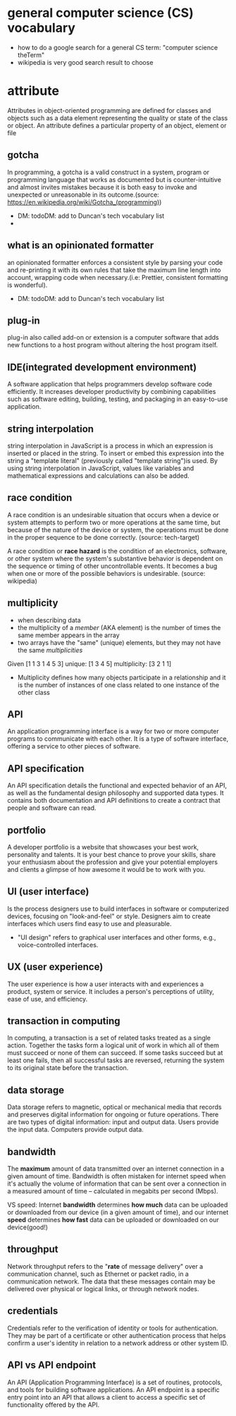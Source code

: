 # general computer science (CS) vocabulary

- how to do a google search for a general CS term: "computer science theTerm"
- wikipedia is very good search result to choose

# attribute

Attributes in object-oriented programming are defined for classes and objects such as a data element representing the quality or state of the class or object. An attribute defines a particular property of an object, element or file

## gotcha

In programming, a gotcha is a valid construct in a system, program or programming language that works as documented but is counter-intuitive and almost invites mistakes because it is both easy to invoke and unexpected or unreasonable in its outcome.(source: https://en.wikipedia.org/wiki/Gotcha_(programming))

- DM: todoDM: add to Duncan's tech vocabulary list
-

## what is an opinionated formatter

an opinionated formatter enforces a consistent style by parsing your code and re-printing it with its own rules that take the maximum line length into account, wrapping code when necessary.(i.e: Prettier, consistent formatting is wonderful).

- DM: todoDM: add to Duncan's tech vocabulary list

## plug-in

plug-in also called add-on or extension is a computer software that adds new functions to a host program without altering the host program itself.

## IDE(integrated development environment)

A software application that helps programmers develop software code efficiently. It increases developer productivity by combining capabilities such as software editing, building, testing, and packaging in an easy-to-use application.

## string interpolation

string interpolation in JavaScript is a process in which an expression is inserted or placed in the string. To insert or embed this expression into the string a "template literal" (previously called "template string")is used. By using string interpolation in JavaScript, values like variables and mathematical expressions and calculations can also be added.

## race condition

A race condition is an undesirable situation that occurs when a device or system attempts to perform two or more operations at the same time, but because of the nature of the device or system, the operations must be done in the proper sequence to be done correctly. (source: tech-target)

A race condition or **race hazard** is the condition of an electronics, software, or other system where the system's substantive behavior is dependent on the sequence or timing of other uncontrollable events. It becomes a bug when one or more of the possible behaviors is undesirable. (source: wikipedia)

## multiplicity

- when describing data
- the multiplicity of a _member_ (AKA element) is the number of times the same member appears in the array
- two arrays have the "same" (unique) elements, but they may not have the same _multiplicities_

Given [1 1 3 1 4 5 3]
unique: [1 3 4 5]
multiplicity: [3 2 1 1]

- Multiplicity defines how many objects participate in a relationship and it is the number of instances of one class related to one instance of the other class

## API

An application programming interface is a way for two or more computer programs to communicate with each other. It is a type of software interface, offering a service to other pieces of software.

## API specification

An API specification details the functional and expected behavior of an API, as well as the fundamental design philosophy and supported data types. It contains both documentation and API definitions to create a contract that people and software can read.

## portfolio

A developer portfolio is a website that showcases your best work, personality and talents. It is your best chance to prove your skills, share your enthusiasm about the profession and give your potential employers and clients a glimpse of how awesome it would be to work with you.

## UI (user interface)

Is the process designers use to build interfaces in software or computerized devices, focusing on "look-and-feel" or style. Designers aim to create interfaces which users find easy to use and pleasurable.

- "UI design" refers to graphical user interfaces and other forms, e.g., voice-controlled interfaces.

## UX (user experience)

The user experience is how a user interacts with and experiences a product, system or service. It includes a person's perceptions of utility, ease of use, and efficiency.

## transaction in computing

In computing, a transaction is a set of related tasks treated as a single action. Together the tasks form a logical unit of work in which all of them must succeed or none of them can succeed. If some tasks succeed but at least one fails, then all successful tasks are reversed, returning the system to its original state before the transaction.

## data storage

Data storage refers to magnetic, optical or mechanical media that records and preserves digital information for ongoing or future operations. There are two types of digital information: input and output data. Users provide the input data. Computers provide output data.

## bandwidth

The **maximum** amount of data transmitted over an internet connection in a given amount of time. Bandwidth is often mistaken for internet speed when it's actually the volume of information that can be sent over a connection in a measured amount of time – calculated in megabits per second (Mbps).

VS speed: Internet **bandwidth** determines **how much** data can be uploaded or downloaded from our device (in a given amount of time), and our internet **speed** determines **how fast** data can be uploaded or downloaded on our device(good!)

## throughput

Network throughput refers to the "**rate** of message delivery" over a communication channel, such as Ethernet or packet radio, in a communication network. The data that these messages contain may be delivered over physical or logical links, or through network nodes.

## credentials

Credentials refer to the verification of identity or tools for authentication. They may be part of a certificate or other authentication process that helps confirm a user's identity in relation to a network address or other system ID.

## API vs API endpoint
An API (Application Programming Interface) is a set of routines, protocols, and tools for building software applications. An API endpoint is a specific entry point into an API that allows a client to access a specific set of functionality offered by the API.